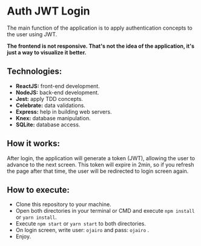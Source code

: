 # Auth JWT Login
The main function of the application is to apply authentication concepts to the user using JWT.

**The frontend is not responsive. That's not the idea of ​​the application, it's just a way to visualize it better.**

## Technologies:
 - **ReactJS:** front-end development.
 - **NodeJS:** back-end development. 
 - **Jest:** apply TDD concepts.
 - **Celebrate:** data validations.
 - **Express:** help in building web servers.
 -  **Knex:** database manipulation.
 - **SQLite:** database access.

## How it works:
After login, the application will generate a token (JWT), allowing the user to advance to the next screen. This token will expire in 2min, so if you refresh the page after that time, the user will be redirected to login screen again.

## How to execute:
 - Clone this repository to your machine.
 - Open both directories in your terminal or CMD and execute `npm install` or `yarn install`.
 - Execute `npm start` or `yarn start` to both directories.
 - On login screen, write user: `ojairo` and pass: `ojairo` .
 - Enjoy.
